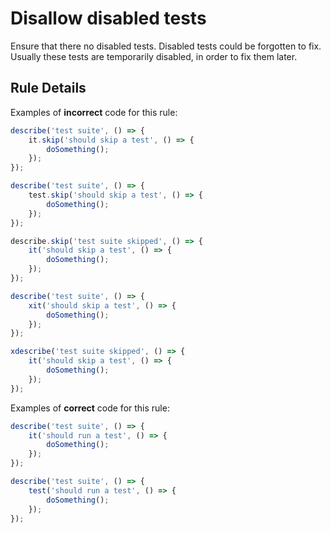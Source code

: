 # Disallow disabled tests

Ensure that there no disabled tests. Disabled tests could be forgotten to fix. Usually these tests are temporarily disabled, in order to fix them later.

## Rule Details

Examples of **incorrect** code for this rule:

```js
describe('test suite', () => {
    it.skip('should skip a test', () => {
        doSomething();
    });
});

describe('test suite', () => {
    test.skip('should skip a test', () => {
        doSomething();
    });
});

describe.skip('test suite skipped', () => {
    it('should skip a test', () => {
        doSomething();
    });
});

describe('test suite', () => {
    xit('should skip a test', () => {
        doSomething();
    });
});

xdescribe('test suite skipped', () => {
    it('should skip a test', () => {
        doSomething();
    });
});
```

Examples of **correct** code for this rule:

```js
describe('test suite', () => {
    it('should run a test', () => {
        doSomething();
    });
});

describe('test suite', () => {
    test('should run a test', () => {
        doSomething();
    });
});
```
